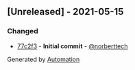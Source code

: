 ## [Unreleased] - 2021-05-15

### Changed
- [77c2f3](https://github.com/flow-php/etl-adapter-http/commit/77c2f356ce969ff3e6040c8cd8aed7e155b6ecf3) - **Initial commit** - [@norberttech](https://github.com/norberttech)

Generated by [Automation](https://github.com/aeon-php/automation)